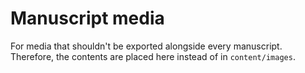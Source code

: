 # Manuscript media

For media that shouldn't be exported alongside every manuscript.
Therefore, the contents are placed here instead of in `content/images`.
